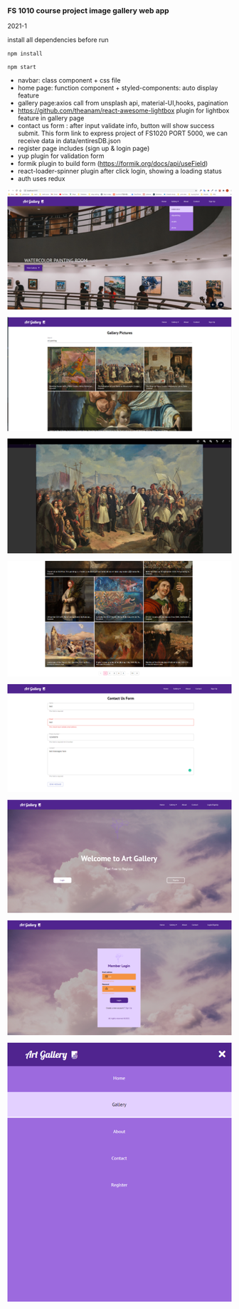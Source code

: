 ### FS 1010 course project image gallery web app

2021-1

install all dependencies before run

```
npm install
```

```
npm start
```

- navbar: class component + css file
- home page: function component + styled-components: auto display feature
- gallery page:axios call from unsplash api, material-UI,hooks, pagination
- https://github.com/theanam/react-awesome-lightbox plugin for lightbox feature in gallery page
- contact us form : after input validate info, button will show success submit. This form link to express project of FS1020 PORT 5000, we can receive data in data/entiresDB.json
- register page includes (sign up & login page)
- yup plugin for validation form
- formik plugin to build form (https://formik.org/docs/api/useField)
- react-loader-spinner plugin after click login, showing a loading status
- auth uses redux

![](2021-01-20-19-52-16.png)
<br>

![](2021-01-20-19-52-59.png)
<br>

![](2021-01-20-19-53-30.png)
<br>

![](2021-01-20-19-53-59.png)
<br>

![](2021-01-21-12-05-01.png)
<br>

![](2021-01-22-10-13-30.png)
<br>

![](2021-01-22-10-14-18.png)
<br>

![](2021-01-22-10-15-47.png)
